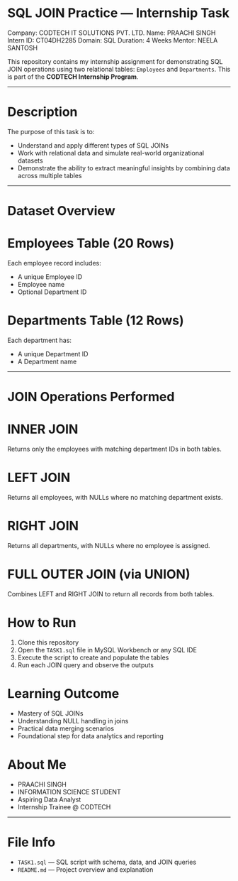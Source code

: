 
# SQL JOIN Practice — Internship Task

Company: CODTECH IT SOLUTIONS PVT. LTD.
Name: PRAACHI SINGH
Intern ID: CT04DH2285
Domain: SQL
Duration: 4 Weeks
Mentor: NEELA SANTOSH

This repository contains my internship assignment for demonstrating SQL JOIN operations using two relational tables: `Employees` and `Departments`. This is part of the **CODTECH Internship Program**.

---

# Description

The purpose of this task is to:

- Understand and apply different types of SQL JOINs
- Work with relational data and simulate real-world organizational datasets
- Demonstrate the ability to extract meaningful insights by combining data across multiple tables

---

# Dataset Overview

#  Employees Table (20 Rows)

Each employee record includes:
- A unique Employee ID
- Employee name
- Optional Department ID

# Departments Table (12 Rows)

Each department has:
- A unique Department ID
- A Department name

---
# JOIN Operations Performed

# INNER JOIN
Returns only the employees with matching department IDs in both tables.

# LEFT JOIN
Returns all employees, with NULLs where no matching department exists.

# RIGHT JOIN
Returns all departments, with NULLs where no employee is assigned.

# FULL OUTER JOIN (via UNION)
Combines LEFT and RIGHT JOIN to return all records from both tables.



# How to Run

1. Clone this repository
2. Open the `TASK1.sql` file in MySQL Workbench or any SQL IDE
3. Execute the script to create and populate the tables
4. Run each JOIN query and observe the outputs



# Learning Outcome

- Mastery of SQL JOINs
- Understanding NULL handling in joins
- Practical data merging scenarios
- Foundational step for data analytics and reporting

#  About Me

- PRAACHI SINGH 
- INFORMATION SCIENCE STUDENT 
- Aspiring Data Analyst  
- Internship Trainee @ CODTECH

---

# File Info

- `TASK1.sql` — SQL script with schema, data, and JOIN queries
- `README.md` — Project overview and explanation
